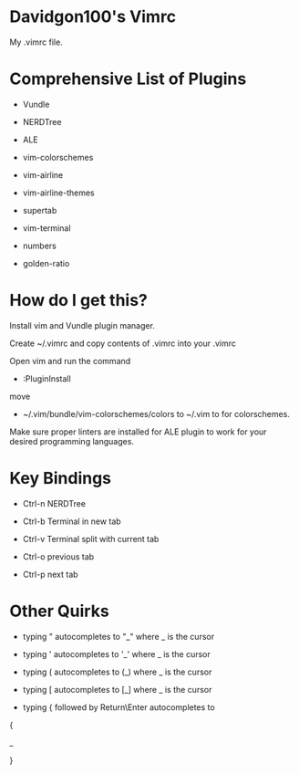 # Davidgon100's Vimrc

My .vimrc file.

# Comprehensive List of Plugins

* Vundle

* NERDTree

* ALE

* vim-colorschemes

* vim-airline

* vim-airline-themes

* supertab

* vim-terminal

* numbers

* golden-ratio

# How do I get this?
Install vim and Vundle plugin manager.

Create ~/.vimrc and copy contents of .vimrc into your .vimrc

Open vim and run the command

* :PluginInstall

move 

* ~/.vim/bundle/vim-colorschemes/colors to ~/.vim to for colorschemes.

Make sure proper linters are installed for ALE plugin to work for your desired programming languages.

# Key Bindings

* Ctrl-n NERDTree

* Ctrl-b Terminal in new tab

* Ctrl-v Terminal split with current tab

* Ctrl-o previous tab

* Ctrl-p next tab

# Other Quirks

* typing " autocompletes to "_" where _ is the cursor

* typing ' autocompletes to '_' where _ is the cursor

* typing ( autocompletes to (_) where _ is the cursor

* typing [ autocompletes to [_] where _ is the cursor

* typing { followed by Return\Enter autocompletes to 

{
 
   _

}
